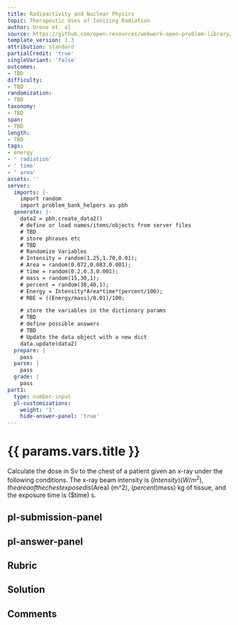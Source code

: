 ```yaml
---
title: Radioactivity and Nuclear Physics
topic: Therapeutic Uses of Ionizing Radiation
author: Urone et. al
source: https://github.com/open-resources/webwork-open-problem-library/tree/master/Contrib/BrockPhysics/College_Physics_Urone/32.Medical_Applications_of_Nuclear_Physics/32-03.Therapeutic_Ionizing_Radiation/NU_U17-32-03-003.pg
template_version: 1.3
attribution: standard
partialCredit: 'true'
singleVariant: 'false'
outcomes:
- TBD
difficulty:
- TBD
randomization:
- TBD
taxonomy:
- TBD
span:
- TBD
length:
- TBD
tags:
- energy
- ' radiation'
- ' time'
- ' area'
assets: ''
server:
  imports: |-
    import random
    import problem_bank_helpers as pbh
  generate: |-
    data2 = pbh.create_data2()
    # define or load names/items/objects from server files
    # TBD
    # store phrases etc
    # TBD
    # Randomize Variables
    # Intensity = random(1.25,1.70,0.01);
    # Area = random(0.072,0.083,0.001);
    # time = random(0.2,0.3,0.001);
    # mass = random(15,30,1);
    # percent = random(30,40,1);
    # Energy = Intensity*Area*time*(percent/100);
    # RBE = ((Energy/mass)/0.01)/100;

    # store the variables in the dictionary params
    # TBD
    # define possible answers
    # TBD
    # Update the data object with a new dict
    data.update(data2)
  prepare: |
    pass
  parse: |
    pass
  grade: |
    pass
part1:
  type: number-input
  pl-customizations:
    weight: '1'
    hide-answer-panel: 'true'
---
```


# {{ params.vars.title }} 


Calculate the dose in Sv to the chest of a patient given an x-ray under the following conditions. The x-ray beam intensity is ($Intensity) (W/m^2) , the area of the chest exposed is ($Area) (m^2), ($percent)% of the x-rays are absorbed in ($mass) kg of tissue, and the exposure time is ($time) s.


## pl-submission-panel 


## pl-answer-panel 


## Rubric 


## Solution 


## Comments 


